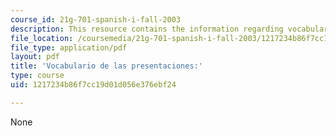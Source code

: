 ```yaml
---
course_id: 21g-701-spanish-i-fall-2003
description: This resource contains the information regarding vocabulario de las presentaciones.
file_location: /coursemedia/21g-701-spanish-i-fall-2003/1217234b86f7cc19d01d056e376ebf24_MIT21G_701F03_1vocab.pdf
file_type: application/pdf
layout: pdf
title: 'Vocabulario de las presentaciones:'
type: course
uid: 1217234b86f7cc19d01d056e376ebf24

---
```

None